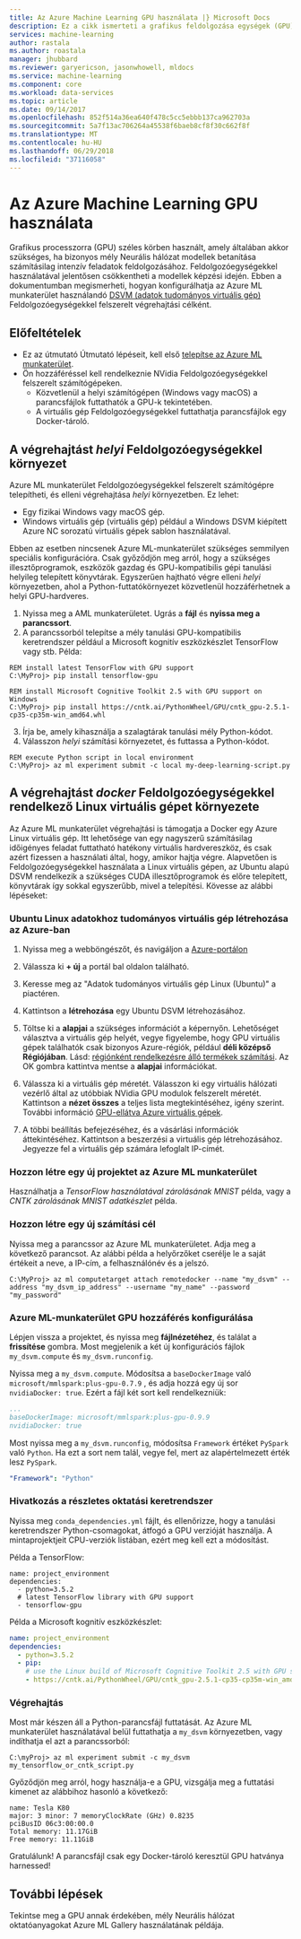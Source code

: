 ```yaml
---
title: Az Azure Machine Learning GPU használata |} Microsoft Docs
description: Ez a cikk ismerteti a grafikus feldolgozása egységek (GPU) kell még betanítani mély Neurális hálózatokat az Azure Machine Learning-munkaterület használata.
services: machine-learning
author: rastala
ms.author: roastala
manager: jhubbard
ms.reviewer: garyericson, jasonwhowell, mldocs
ms.service: machine-learning
ms.component: core
ms.workload: data-services
ms.topic: article
ms.date: 09/14/2017
ms.openlocfilehash: 852f514a36ea640f478c5cc5ebbb137ca962703a
ms.sourcegitcommit: 5a7f13ac706264a45538f6baeb8cf8f30c662f8f
ms.translationtype: MT
ms.contentlocale: hu-HU
ms.lasthandoff: 06/29/2018
ms.locfileid: "37116058"
---
```

# <a name="how-to-use-gpu-in-azure-machine-learning"></a>Az Azure Machine Learning GPU használata
Grafikus processzorra (GPU) széles körben használt, amely általában akkor szükséges, ha bizonyos mély Neurális hálózat modellek betanítása számításilag intenzív feladatok feldolgozásához. Feldolgozóegységekkel használatával jelentősen csökkentheti a modellek képzési idején. Ebben a dokumentumban megismerheti, hogyan konfigurálhatja az Azure ML munkaterület használandó [DSVM (adatok tudományos virtuális gép)](https://docs.microsoft.com/azure/machine-learning/data-science-virtual-machine/overview) Feldolgozóegységekkel felszerelt végrehajtási célként. 

## <a name="prerequisites"></a>Előfeltételek
- Ez az útmutató Útmutató lépéseit, kell első [telepítse az Azure ML munkaterület](../service/quickstart-installation.md).
- Ön hozzáféréssel kell rendelkeznie NVidia Feldolgozóegységekkel felszerelt számítógépeken.
    - Közvetlenül a helyi számítógépen (Windows vagy macOS) a parancsfájlok futtathatók a GPU-k tekintetében.
    - A virtuális gép Feldolgozóegységekkel futtathatja parancsfájlok egy Docker-tároló.

## <a name="execute-in-local-environment-with-gpus"></a>A végrehajtást _helyi_ Feldolgozóegységekkel környezet
Azure ML munkaterület Feldolgozóegységekkel felszerelt számítógépre telepítheti, és elleni végrehajtása _helyi_ környezetben. Ez lehet:
- Egy fizikai Windows vagy macOS gép.
- Windows virtuális gép (virtuális gép) például a Windows DSVM kiépített Azure NC sorozatú virtuális gépek sablon használatával.

Ebben az esetben nincsenek Azure ML-munkaterület szükséges semmilyen speciális konfigurációra. Csak győződjön meg arról, hogy a szükséges illesztőprogramok, eszközök gazdag és GPU-kompatibilis gépi tanulási helyileg telepített könyvtárak. Egyszerűen hajtható végre elleni _helyi_ környezetben, ahol a Python-futtatókörnyezet közvetlenül hozzáférhetnek a helyi GPU-hardveres.

1. Nyissa meg a AML munkaterületet. Ugrás a **fájl** és **nyissa meg a parancssort**. 
2. A parancssorból telepítse a mély tanulási GPU-kompatibilis keretrendszer például a Microsoft kognitív eszközkészlet TensorFlow vagy stb. Példa:

```batch
REM install latest TensorFlow with GPU support
C:\MyProj> pip install tensorflow-gpu

REM install Microsoft Cognitive Toolkit 2.5 with GPU support on Windows
C:\MyProj> pip install https://cntk.ai/PythonWheel/GPU/cntk_gpu-2.5.1-cp35-cp35m-win_amd64.whl
```

3. Írja be, amely kihasználja a szalagtárak tanulási mély Python-kódot.
4. Válasszon _helyi_ számítási környezetet, és futtassa a Python-kódot.

```batch
REM execute Python script in local environment
C:\MyProj> az ml experiment submit -c local my-deep-learning-script.py
```

## <a name="execute-in-docker-environment-on-linux-vm-with-gpus"></a>A végrehajtást _docker_ Feldolgozóegységekkel rendelkező Linux virtuális gépet környezete
Az Azure ML munkaterület végrehajtási is támogatja a Docker egy Azure Linux virtuális gép. Itt lehetősége van egy nagyszerű számításilag időigényes feladat futtatható hatékony virtuális hardvereszköz, és csak azért fizessen a használati által, hogy, amikor hajtja végre. Alapvetően is Feldolgozóegységekkel használata a Linux virtuális gépen, az Ubuntu alapú DSVM rendelkezik a szükséges CUDA illesztőprogramok és előre telepített, könyvtárak így sokkal egyszerűbb, mivel a telepítési. Kövesse az alábbi lépéseket:

### <a name="create-a-ubuntu-based-linux-data-science-virtual-machine-in-azure"></a>Ubuntu Linux adatokhoz tudományos virtuális gép létrehozása az Azure-ban
1. Nyissa meg a webböngészőt, és navigáljon a [Azure-portálon](https://portal.azure.com)

2. Válassza ki **+ új** a portál bal oldalon található.

3. Keresse meg az "Adatok tudományos virtuális gép Linux (Ubuntu)" a piactéren.

4. Kattintson a **létrehozása** egy Ubuntu DSVM létrehozásához.

5. Töltse ki a **alapjai** a szükséges információt a képernyőn.
Lehetőséget választva a virtuális gép helyét, vegye figyelembe, hogy GPU virtuális gépek találhatók csak bizonyos Azure-régiók, például **déli középső Régiójában**. Lásd: [régiónként rendelkezésre álló termékek számítási](https://azure.microsoft.com/regions/services/).
Az OK gombra kattintva mentse a **alapjai** információkat.

6. Válassza ki a virtuális gép méretét. Válasszon ki egy virtuális hálózati vezérlő által az utóbbiak NVidia GPU modulok felszerelt méretét.  Kattintson a **nézet összes** a teljes lista megtekintéséhez, igény szerint. További információ [GPU-ellátva Azure virtuális gépek](https://docs.microsoft.com/azure/virtual-machines/windows/sizes-gpu).

7. A többi beállítás befejezéséhez, és a vásárlási információk áttekintéséhez. Kattintson a beszerzési a virtuális gép létrehozásához. Jegyezze fel a virtuális gép számára lefoglalt IP-címét. 

### <a name="create-a-new-project-in-azure-ml-workbench"></a>Hozzon létre egy új projektet az Azure ML munkaterület 
Használhatja a _TensorFlow használatával zárolásának MNIST_ példa, vagy a _CNTK zárolásának MNIST adatkészlet_ példa.

### <a name="create-a-new-compute-target"></a>Hozzon létre egy új számítási cél
Nyissa meg a parancssor az Azure ML munkaterületet. Adja meg a következő parancsot. Az alábbi példa a helyőrzőket cserélje le a saját értékeit a neve, a IP-cím, a felhasználónév és a jelszó. 

```batch
C:\MyProj> az ml computetarget attach remotedocker --name "my_dsvm" --address "my_dsvm_ip_address" --username "my_name" --password "my_password" 
```

### <a name="configure-azure-ml-workbench-to-access-gpu"></a>Azure ML-munkaterület GPU hozzáférés konfigurálása
Lépjen vissza a projektet, és nyissa meg **fájlnézetéhez**, és találat a **frissítése** gombra. Most megjelenik a két új konfigurációs fájlok `my_dsvm.compute` és `my_dsvm.runconfig`.
 
Nyissa meg a `my_dsvm.compute`. Módosítsa a `baseDockerImage` való `microsoft/mmlspark:plus-gpu-0.7.9` , és adja hozzá egy új sor `nvidiaDocker: true`. Ezért a fájl két sort kell rendelkezniük:
 
```yaml
...
baseDockerImage: microsoft/mmlspark:plus-gpu-0.9.9
nvidiaDocker: true
```
 
Most nyissa meg a `my_dsvm.runconfig`, módosítsa `Framework` értéket `PySpark` való `Python`. Ha ezt a sort nem talál, vegye fel, mert az alapértelmezett érték lesz `PySpark`.

```yaml
"Framework": "Python"
```
### <a name="reference-deep-learning-framework"></a>Hivatkozás a részletes oktatási keretrendszer 
Nyissa meg `conda_dependencies.yml` fájlt, és ellenőrizze, hogy a tanulási keretrendszer Python-csomagokat, átfogó a GPU verzióját használja. A mintaprojektjeit CPU-verziók listában, ezért meg kell ezt a módosítást.

Példa a TensorFlow: 
```
name: project_environment
dependencies:
  - python=3.5.2
  # latest TensorFlow library with GPU support
  - tensorflow-gpu
```

Példa a Microsoft kognitív eszközkészlet:
```yaml
name: project_environment
dependencies:
  - python=3.5.2
  - pip: 
    # use the Linux build of Microsoft Cognitive Toolkit 2.5 with GPU support
    - https://cntk.ai/PythonWheel/GPU/cntk_gpu-2.5.1-cp35-cp35m-win_amd64.whl
```

### <a name="execute"></a>Végrehajtás
Most már készen áll a Python-parancsfájl futtatását. Az Azure ML munkaterület használatával belül futtathatja a `my_dsvm` környezetben, vagy indíthatja el azt a parancssorból:
 
```batch
C:\myProj> az ml experiment submit -c my_dsvm my_tensorflow_or_cntk_script.py
```
 
Győződjön meg arról, hogy használja-e a GPU, vizsgálja meg a futtatási kimenet az alábbihoz hasonló a következő:

```
name: Tesla K80
major: 3 minor: 7 memoryClockRate (GHz) 0.8235
pciBusID 06c3:00:00.0
Total memory: 11.17GiB
Free memory: 11.11GiB
```

Gratulálunk! A parancsfájl csak egy Docker-tároló keresztül GPU hatványa harnessed!

## <a name="next-steps"></a>További lépések
Tekintse meg a GPU annak érdekében, mély Neurális hálózat oktatóanyagokat Azure ML Gallery használatának példája.
